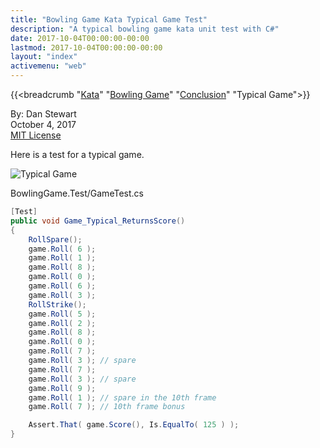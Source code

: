 ```yaml
---
title: "Bowling Game Kata Typical Game Test"
description: "A typical bowling game kata unit test with C#"
date: 2017-10-04T00:00:00-00:00
lastmod: 2017-10-04T00:00:00-00:00
layout: "index"
activemenu: "web"
---
```


{{<breadcrumb "[Kata](/kata/)" "[Bowling Game](/bowlinggame/)" "[Conclusion](/bowlinggame/conclusion/)" "Typical Game">}}

By: Dan Stewart\
October 4, 2017\
[MIT License](https://mit-license.org)

Here is a test for a typical game.

![Typical Game](/images/kata/bowlinggame/typical.gif)

BowlingGame.Test/GameTest.cs

```csharp
[Test]
public void Game_Typical_ReturnsScore()
{
    RollSpare();
    game.Roll( 6 );
    game.Roll( 1 );
    game.Roll( 8 );
    game.Roll( 0 );
    game.Roll( 6 );
    game.Roll( 3 );
    RollStrike();
    game.Roll( 5 );
    game.Roll( 2 );
    game.Roll( 8 );
    game.Roll( 0 );
    game.Roll( 7 );
    game.Roll( 3 ); // spare
    game.Roll( 7 );
    game.Roll( 3 ); // spare
    game.Roll( 9 );
    game.Roll( 1 ); // spare in the 10th frame
    game.Roll( 7 ); // 10th frame bonus

    Assert.That( game.Score(), Is.EqualTo( 125 ) );
}
```